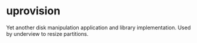 # uprovision

Yet another disk manipulation application and library implementation.
Used by underview to resize partitions.
